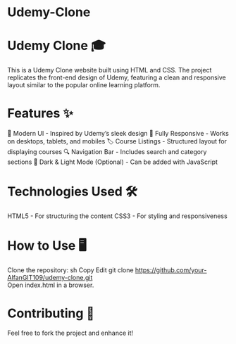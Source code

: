 # Udemy-Clone

# Udemy Clone 🎓
This is a Udemy Clone website built using HTML and CSS. The project replicates the front-end design of Udemy, featuring a clean and responsive layout similar to the popular online learning platform.

# Features ✨
🎨 Modern UI - Inspired by Udemy’s sleek design
📱 Fully Responsive - Works on desktops, tablets, and mobiles
🏷️ Course Listings - Structured layout for displaying courses
🔍 Navigation Bar - Includes search and category sections
🌙 Dark & Light Mode (Optional) - Can be added with JavaScript

# Technologies Used 🛠️
HTML5 - For structuring the content
CSS3 - For styling and responsiveness

# How to Use 🖥️
Clone the repository:
sh
Copy
Edit
git clone https://github.com/your-AlfanGIT109/udemy-clone.git  
Open index.html in a browser.

# Contributing 🤝
Feel free to fork the project and enhance it!
